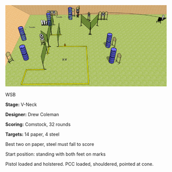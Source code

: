 ![V-Neck](Stage%20Design.png)

WSB

<b>Stage:</b> V-Neck

<b>Designer:</b> Drew Coleman

<b>Scoring:</b> Comstock, 32 rounds

<b>Targets: </b>14 paper, 4 steel

Best two on paper, steel must fall to score

Start position: standing with both feet on marks

Pistol loaded and holstered. PCC loaded, shouldered, pointed at cone.
